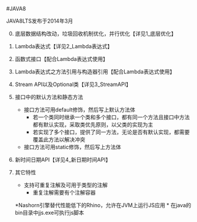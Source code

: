 #JAVA8

JAVA8LTS发布于2014年3月

0. 底层数据结构改动，垃圾回收机制优化，并行优化【详见1_底层优化】

1. Lambda表达式【详见2_Lambda表达式】

2. 函数式接口【配合Lambda表达式使用】

3. Lambda表达式之方法引用与构造器引用【配合Lambda表达式使用】

4. Stream API以及Optional类【详见3_StreamAPI】

5. 接口中的默认方法和静态方法
    * 接口方法可用default修饰，然后写上默认方法体
        * 若一个类同时继承一个类和多个接口，都有同一个方法且接口中方法都有默认实现，采取类优先原则，以父类的实现为主
        * 若实现了多个接口，提供了同一方法，无论是否有默认实现，都需要覆盖此方法以解决冲突
    * 接口方法可用static修饰，然后写上方法体

6. 新时间日期API【详见4_新日期时间API】

7. 其它特性
    * 支持可重复注解及可用于类型的注解
        * 重复注解需要有个注解容器
        
    *Nashorn引擎替代性能低下的Rhino，允许在JVM上运行JS应用
        * 在java的bin目录中jjs.exe可执行js脚本